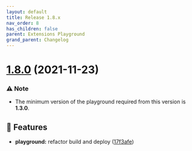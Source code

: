 ```yaml
---
layout: default
title: Release 1.8.x
nav_order: 8
has_children: false
parent: Extensions Playground
grand_parent: Changelog
---
```


# [1.8.0](https://github.com/lumapps/lumapps-extensions-playground/compare/v1.7.0...v1.8.0) (2021-11-23)

### ⚠️ Note
- The minimum version of the playground required from this version is **1.3.0**.

## 🚀 Features

- **playground:** refactor build and deploy ([17f3afe](https://github.com/lumapps/lumapps-extensions-playground/commit/17f3afedb3e39ca7aec09178b5f9503f114b36b9))
